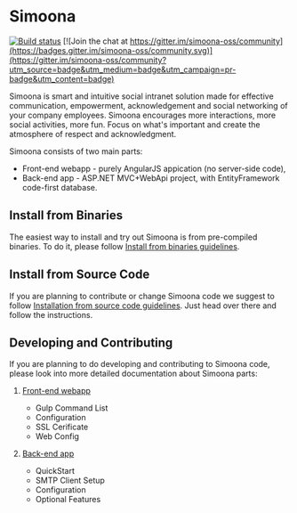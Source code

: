 # Simoona

[![Build status](https://ci.appveyor.com/api/projects/status/j5y450yftsvso2je?svg=true)](https://ci.appveyor.com/project/Simoona/simoona-ks9ka) [![Join the chat at https://gitter.im/simoona-oss/community](https://badges.gitter.im/simoona-oss/community.svg)](https://gitter.im/simoona-oss/community?utm_source=badge&utm_medium=badge&utm_campaign=pr-badge&utm_content=badge)

Simoona is smart and intuitive social intranet solution made for effective communication, empowerment, acknowledgement and social networking of your company employees.
Simoona encourages more interactions, more social activities, more fun. Focus on what's important and create the atmosphere of respect and acknowledgment.

Simoona consists of two main parts:

* Front-end webapp - purely AngularJS appication (no server-side code),
* Back-end app - ASP.NET MVC+WebApi project, with EntityFramework code-first database.

## Install from Binaries

The easiest way to install and try out Simoona is from pre-compiled binaries.
To do it, please follow [Install from binaries guidelines](LocalSetup.md).

## Install from Source Code

If you are planning to contribute or change Simoona code we suggest to follow [Installation from source code guidelines](build/README.md). Just head over there and follow the instructions.

## Developing and Contributing

If you are planning to do developing and contributing to Simoona code, please look into more detailed documentation about Simoona parts:

1. [Front-end webapp](src/webapp/README.md)
    * Gulp Command List
    * Configuration
    * SSL Cerificate
    * Web Config

1. [Back-end app](src/api/README.md)
    * QuickStart
    * SMTP Client Setup
    * Configuration
    * Optional Features